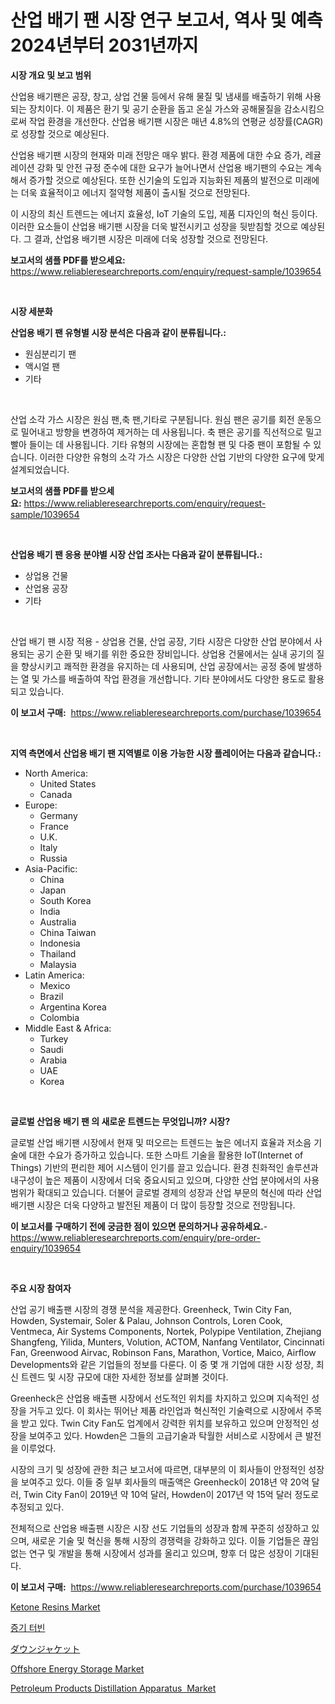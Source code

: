 <p><h1>산업 배기 팬 시장 연구 보고서, 역사 및 예측 2024년부터 2031년까지</h1></p><p><strong>시장 개요 및 보고 범위</strong></p>
<p><p>산업용 배기팬은 공장, 창고, 상업 건물 등에서 유해 물질 및 냄새를 배출하기 위해 사용되는 장치이다. 이 제품은 환기 및 공기 순환을 돕고 온실 가스와 공해물질을 감소시킴으로써 작업 환경을 개선한다. 산업용 배기팬 시장은 매년 4.8%의 연평균 성장률(CAGR)로 성장할 것으로 예상된다.</p><p>산업용 배기팬 시장의 현재와 미래 전망은 매우 밝다. 환경 제품에 대한 수요 증가, 레귤레이션 강화 및 안전 규정 준수에 대한 요구가 늘어나면서 산업용 배기팬의 수요는 계속해서 증가할 것으로 예상된다. 또한 신기술의 도입과 지능화된 제품의 발전으로 미래에는 더욱 효율적이고 에너지 절약형 제품이 출시될 것으로 전망된다.</p><p>이 시장의 최신 트렌드는 에너지 효율성, IoT 기술의 도입, 제품 디자인의 혁신 등이다. 이러한 요소들이 산업용 배기팬 시장을 더욱 발전시키고 성장을 뒷받침할 것으로 예상된다. 그 결과, 산업용 배기팬 시장은 미래에 더욱 성장할 것으로 전망된다.</p></p>
<p><strong>보고서의 샘플 PDF를 받으세요:</strong> <a href="https://www.reliableresearchreports.com/enquiry/request-sample/1039654">https://www.reliableresearchreports.com/enquiry/request-sample/1039654</a></p>
<p>&nbsp;</p>
<p><strong>시장 세분화</strong></p>
<p><strong>산업용 배기 팬 유형별 시장 분석은 다음과 같이 분류됩니다.:</strong></p>
<p><ul><li>원심분리기 팬</li><li>액시얼 팬</li><li>기타</li></ul></p>
<p>&nbsp;</p>
<p><p>산업 소각 가스 시장은 원심 팬,축 팬,기타로 구분됩니다. 원심 팬은 공기를 회전 운동으로 밀어내고 방향을 변경하여 제거하는 데 사용됩니다. 축 팬은 공기를 직선적으로 밀고 빨아 들이는 데 사용됩니다. 기타 유형의 시장에는 혼합형 팬 및 다중 팬이 포함될 수 있습니다. 이러한 다양한 유형의 소각 가스 시장은 다양한 산업 기반의 다양한 요구에 맞게 설계되었습니다.</p></p>
<p><strong>보고서의 샘플 PDF를 받으세요:</strong>&nbsp;<a href="https://www.reliableresearchreports.com/enquiry/request-sample/1039654">https://www.reliableresearchreports.com/enquiry/request-sample/1039654</a></p>
<p>&nbsp;</p>
<p><strong> 산업용 배기 팬 응용 분야별 시장 산업 조사는 다음과 같이 분류됩니다.:</strong></p>
<p><ul><li>상업용 건물</li><li>산업용 공장</li><li>기타</li></ul></p>
<p>&nbsp;</p>
<p><p>산업 배기 팬 시장 적용 - 상업용 건물, 산업 공장, 기타 시장은 다양한 산업 분야에서 사용되는 공기 순환 및 배기를 위한 중요한 장비입니다. 상업용 건물에서는 실내 공기의 질을 향상시키고 쾌적한 환경을 유지하는 데 사용되며, 산업 공장에서는 공정 중에 발생하는 열 및 가스를 배출하여 작업 환경을 개선합니다. 기타 분야에서도 다양한 용도로 활용되고 있습니다.</p></p>
<p><strong>이 보고서 구매:</strong>&nbsp; <a href="https://www.reliableresearchreports.com/purchase/1039654">https://www.reliableresearchreports.com/purchase/1039654</a></p>
<p>&nbsp;</p>
<p><strong>지역 측면에서 산업용 배기 팬 지역별로 이용 가능한 시장 플레이어는 다음과 같습니다.:</strong></p>
<p><ul>
    <li>
        North America:
        <ul>
            <li>United States</li>
            <li>Canada</li>
        </ul>
    </li>
    <li>
        Europe:
        <ul>
            <li>Germany</li>
            <li>France</li>
            <li>U.K.</li>
            <li>Italy</li>
            <li>Russia</li>
        </ul>
    </li>
    <li>
        Asia-Pacific:
        <ul>
            <li>China</li>
            <li>Japan</li>
            <li>South Korea</li>
            <li>India</li>
            <li>Australia</li>
            <li>China Taiwan</li>
            <li>Indonesia</li>
            <li>Thailand</li>
            <li>Malaysia</li>
        </ul>
    </li>
    <li>
        Latin America:
        <ul>
            <li>Mexico</li>
            <li>Brazil</li>
            <li>Argentina Korea</li>
            <li>Colombia</li>
        </ul>
    </li>
    <li>
        Middle East & Africa:
        <ul>
            <li>Turkey</li>
            <li>Saudi</li>
            <li>Arabia</li>
            <li>UAE</li>
            <li>Korea</li>
        </ul>
    </li>
    </ul></p>
<p>&nbsp;</p>
<p><strong>글로벌 산업용 배기 팬 의 새로운 트렌드는 무엇입니까? 시장?</strong></p>
<p><p>글로벌 산업 배기팬 시장에서 현재 및 떠오르는 트렌드는 높은 에너지 효율과 저소음 기술에 대한 수요가 증가하고 있습니다. 또한 스마트 기술을 활용한 IoT(Internet of Things) 기반의 편리한 제어 시스템이 인기를 끌고 있습니다. 환경 친화적인 솔루션과 내구성이 높은 제품이 시장에서 더욱 중요시되고 있으며, 다양한 산업 분야에서의 사용 범위가 확대되고 있습니다. 더불어 글로벌 경제의 성장과 산업 부문의 혁신에 따라 산업 배기팬 시장은 더욱 다양하고 발전된 제품이 더 많이 등장할 것으로 전망됩니다.</p></p>
<p><strong>이 보고서를 구매하기 전에 궁금한 점이 있으면 문의하거나 공유하세요.</strong>- <a href="https://www.reliableresearchreports.com/enquiry/pre-order-enquiry/1039654">https://www.reliableresearchreports.com/enquiry/pre-order-enquiry/1039654</a></p>
<p>&nbsp;</p>
<p><strong>주요 시장 참여자</strong></p>
<p><p>산업 공기 배출팬 시장의 경쟁 분석을 제공한다. Greenheck, Twin City Fan, Howden, Systemair, Soler & Palau, Johnson Controls, Loren Cook, Ventmeca, Air Systems Components, Nortek, Polypipe Ventilation, Zhejiang Shangfeng, Yilida, Munters, Volution, ACTOM, Nanfang Ventilator, Cincinnati Fan, Greenwood Airvac, Robinson Fans, Marathon, Vortice, Maico, Airflow Developments와 같은 기업들의 정보를 다룬다. 이 중 몇 개 기업에 대한 시장 성장, 최신 트렌드 및 시장 규모에 대한 자세한 정보를 살펴볼 것이다. </p><p>Greenheck은 산업용 배출팬 시장에서 선도적인 위치를 차지하고 있으며 지속적인 성장을 거두고 있다. 이 회사는 뛰어난 제품 라인업과 혁신적인 기술력으로 시장에서 주목을 받고 있다. Twin City Fan도 업계에서 강력한 위치를 보유하고 있으며 안정적인 성장을 보여주고 있다. Howden은 그들의 고급기술과 탁월한 서비스로 시장에서 큰 발전을 이루었다. </p><p>시장의 크기 및 성장에 관한 최근 보고서에 따르면, 대부분의 이 회사들이 안정적인 성장을 보여주고 있다. 이들 중 일부 회사들의 매출액은 Greenheck이 2018년 약 20억 달러, Twin City Fan이 2019년 약 10억 달러, Howden이 2017년 약 15억 달러 정도로 추정되고 있다.</p><p>전체적으로 산업용 배출팬 시장은 시장 선도 기업들의 성장과 함께 꾸준히 성장하고 있으며, 새로운 기술 및 혁신을 통해 시장의 경쟁력을 강화하고 있다. 이들 기업들은 끊임없는 연구 및 개발을 통해 시장에서 성과를 올리고 있으며, 향후 더 많은 성장이 기대된다.</p></p>
<p><strong>이 보고서 구매:</strong>&nbsp;&nbsp;<a href="https://www.reliableresearchreports.com/purchase/1039654">https://www.reliableresearchreports.com/purchase/1039654</a></p>
<p><p><a href="https://issuu.com/reportprime-2/docs/ketone-resins-market-size-2030.pptx">Ketone Resins Market</a></p><p><a href="https://github.com/trmesnao7959541/Market-Research-Report-List-1/blob/main/6646331188816.md">증기 터빈</a></p><p><a href="https://github.com/adcxff01450218/Market-Research-Report-List-1/blob/main/6227823188912.md">ダウンジャケット</a></p><p><a href="https://view.publitas.com/reportprime-1/global-offshore-energy-storage-market-size-and-market-trends-insights-and-projections-from-2024-to-2031/">Offshore Energy Storage Market</a></p><p><a href="https://fuschia-pecorino-a6d.notion.site/Petroleum-Products-Distillation-Apparatus-Market-Size-Focuses-on-Market-Dynamics-In-Depth-Analysis-20687972456d46029a17c4be77245778">Petroleum Products Distillation Apparatus  Market</a></p></p>
